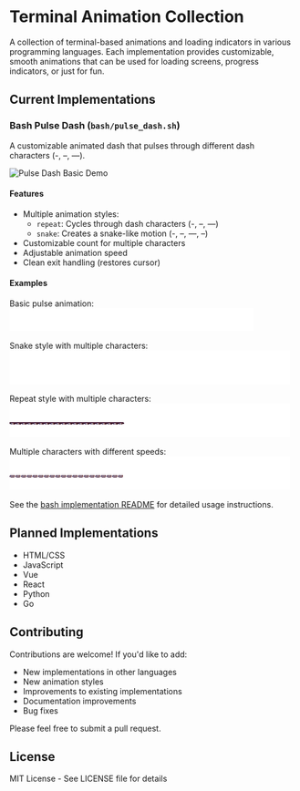 # Terminal Animation Collection

A collection of terminal-based animations and loading indicators in various programming languages. Each implementation provides customizable, smooth animations that can be used for loading screens, progress indicators, or just for fun.

## Current Implementations

### Bash Pulse Dash (`bash/pulse_dash.sh`)

A customizable animated dash that pulses through different dash characters (-, –, —).

![Pulse Dash Basic Demo](assets/pulse-dash-basic.gif)

#### Features
- Multiple animation styles:
  - `repeat`: Cycles through dash characters (-, –, —)
  - `snake`: Creates a snake-like motion (-, –, —, –)
- Customizable count for multiple characters
- Adjustable animation speed
- Clean exit handling (restores cursor)

#### Examples

Basic pulse animation:  
![Basic Pulse](assets/pulse-basic.gif)

Snake style with multiple characters:  
![Snake Style](assets/pulse-snake.gif)

Repeat style with multiple characters:  
![Repeat Style](assets/pulse-repeat.gif)

Multiple characters with different speeds:  
![Speed Demo](assets/pulse-speed.gif)

See the [bash implementation README](bash/README.md) for detailed usage instructions.

## Planned Implementations

- HTML/CSS
- JavaScript
- Vue
- React
- Python
- Go


## Contributing

Contributions are welcome! If you'd like to add:
- New implementations in other languages
- New animation styles
- Improvements to existing implementations
- Documentation improvements
- Bug fixes

Please feel free to submit a pull request.

## License

MIT License - See LICENSE file for details

